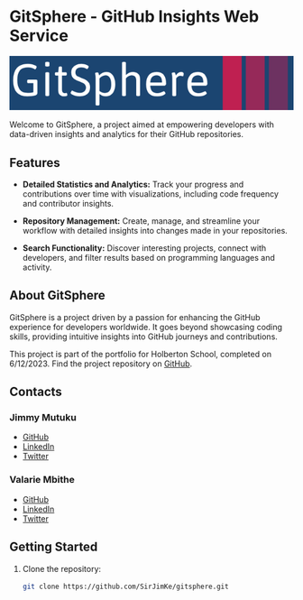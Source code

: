 # GitSphere - GitHub Insights Web Service

![GitHub Logo](./assets/logo.png)

Welcome to GitSphere, a project aimed at empowering developers with data-driven insights and analytics for their GitHub repositories.

## Features

- **Detailed Statistics and Analytics:** Track your progress and contributions over time with visualizations, including code frequency and contributor insights.

- **Repository Management:** Create, manage, and streamline your workflow with detailed insights into changes made in your repositories.

- **Search Functionality:** Discover interesting projects, connect with developers, and filter results based on programming languages and activity.

## About GitSphere

GitSphere is a project driven by a passion for enhancing the GitHub experience for developers worldwide. It goes beyond showcasing coding skills, providing intuitive insights into GitHub journeys and contributions.

This project is part of the portfolio for Holberton School, completed on 6/12/2023. Find the project repository on [GitHub](https://github.com/valariembithe/GitSphere).

## Contacts

### Jimmy Mutuku
- [GitHub](https://github.com/JimmyMutuku)
- [LinkedIn](https://www.linkedin.com/in/jimmymutuku/)
- [Twitter](https://twitter.com/JimmyMutuku_)

### Valarie Mbithe
- [GitHub](https://github.com/valariembithe)
- [LinkedIn](https://www.linkedin.com/in/valarie-muema-549403231/)
- [Twitter](https://twitter.com/Vlrmbithee)

## Getting Started

1. Clone the repository:

   ```bash
   git clone https://github.com/SirJimKe/gitsphere.git
